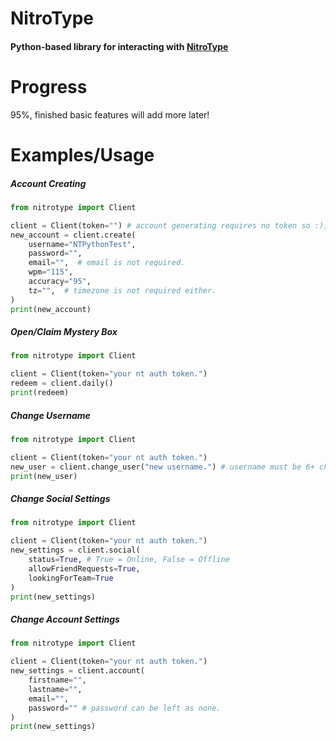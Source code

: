 # NitroType
#### Python-based library for interacting with [NitroType](https://nitrotype.com)

# Progress
95%, finished basic features will add more later!

# Examples/Usage
##### Account Creating
```py
from nitrotype import Client

client = Client(token="") # account generating requires no token so :), feel free to still add your account token. The library will just ignore it for this certain request only.
new_account = client.create(
    username="NTPythonTest",
    password="",
    email="",  # email is not required.
    wpm="115",
    accuracy="95",
    tz="",  # timezone is not required either.
)
print(new_account)
```
##### Open/Claim Mystery Box
```py
from nitrotype import Client

client = Client(token="your nt auth token.")
redeem = client.daily()
print(redeem)
```
##### Change Username
```py
from nitrotype import Client

client = Client(token="your nt auth token.")
new_user = client.change_user("new username.") # username must be 6+ chars.
print(new_user)
```
##### Change Social Settings
```py
from nitrotype import Client

client = Client(token="your nt auth token.")
new_settings = client.social(
    status=True, # True = Online, False = Offline
    allowFriendRequests=True,
    lookingForTeam=True
) 
print(new_settings)
```
##### Change Account Settings
```py
from nitrotype import Client

client = Client(token="your nt auth token.")
new_settings = client.account(
    firstname="",
    lastname="",
    email="",
    password="" # password can be left as none.
) 
print(new_settings)
```